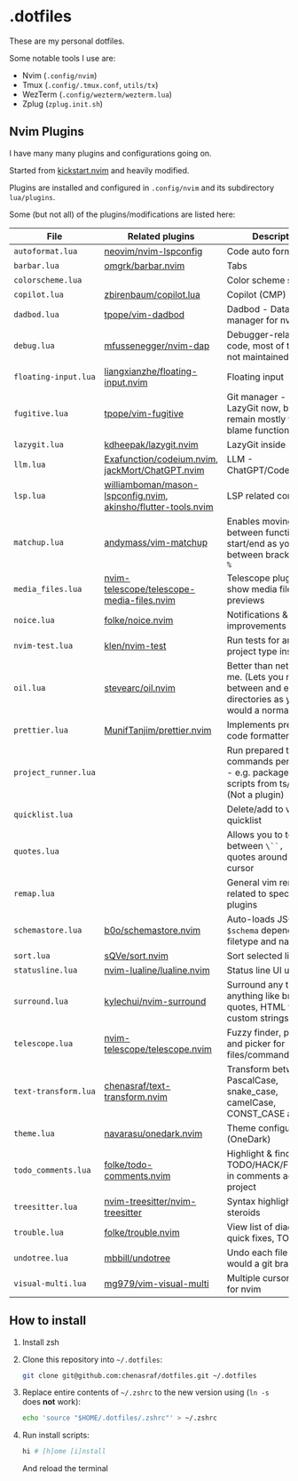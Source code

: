 # .dotfiles

These are my personal dotfiles.

Some notable tools I use are:

- Nvim (`.config/nvim`)
- Tmux (`.config/.tmux.conf`, `utils/tx`)
- WezTerm (`.config/wezterm/wezterm.lua`)
- Zplug (`zplug.init.sh`)

## Nvim Plugins

I have many many plugins and configurations going on.

Started from [kickstart.nvim](https://github.com/nvim-lua/kickstart.nvim) and heavily modified.

Plugins are installed and configured in `.config/nvim` and its subdirectory `lua/plugins`.

Some (but not all) of the plugins/modifications are listed here:

| File                 | Related plugins                                                                                                                                                        | Description                                                                                             |
| -------------------- | ---------------------------------------------------------------------------------------------------------------------------------------------------------------------- | ------------------------------------------------------------------------------------------------------- |
| `autoformat.lua`     | [neovim/nvim-lspconfig](https://github.com/neovim/nvim-lspconfig)                                                                                                      | Code auto formatting                                                                                    |
| `barbar.lua`         | [omgrk/barbar.nvim](https://github.com/omgrk/barbar.nvim)                                                                                                              | Tabs                                                                                                    |
| `colorscheme.lua`    |                                                                                                                                                                        | Color scheme switcher                                                                                   |
| `copilot.lua`        | [zbirenbaum/copilot.lua](https://github.com/zbirenbaum/copilot.lua)                                                                                                    | Copilot (CMP)                                                                                           |
| `dadbod.lua`         | [tpope/vim-dadbod](https://github.com/tpope/vim-dadbod)                                                                                                                | Dadbod - Database manager for nvim                                                                      |
| `debug.lua`          | [mfussenegger/nvim-dap](https://github.com/mfussenegger/nvim-dap)                                                                                                      | Debugger-related code, most of these are not maintained/tested                                          |
| `floating-input.lua` | [liangxianzhe/floating-input.nvim](https://github.com/liangxianzhe/floating-input.nvim)                                                                                | Floating input                                                                                          |
| `fugitive.lua`       | [tpope/vim-fugitive](https://github.com/tpope/vim-fugitive)                                                                                                            | Git manager - I use LazyGit now, but this remain mostly for git blame functionality                     |
| `lazygit.lua`        | [kdheepak/lazygit.nvim](https://github.com/kdheepak/lazygit.nvim)                                                                                                      | LazyGit inside nvim                                                                                     |
| `llm.lua`            | [Exafunction/codeium.nvim](https://github.com/Exafunction/codeium.nvim), [jackMort/ChatGPT.nvim](https://github.com/jackMort/ChatGPT.nvim)                             | LLM - ChatGPT/Codeium                                                                                   |
| `lsp.lua`            | [williamboman/mason-lspconfig.nvim](https://github.com/williamboman/mason-lspconfig.nvim), [akinsho/flutter-tools.nvim](https://github.com/akinsho/flutter-tools.nvim) | LSP related configs                                                                                     |
| `matchup.lua`        | [andymass/vim-matchup](https://github.com/andymass/vim-matchup)                                                                                                        | Enables moving between function start/end as you would between brackets using `%`                       |
| `media_files.lua`    | [nvim-telescope/telescope-media-files.nvim](https://github.com/nvim-telescope/telescope-media-files.nvim)                                                              | Telescope plugin to show media file previews                                                            |
| `noice.lua`          | [folke/noice.nvim](https://github.com/folke/noice.nvim)                                                                                                                | Notifications & UI improvements                                                                         |
| `nvim-test.lua`      | [klen/nvim-test](https://github.com/klen/nvim-test)                                                                                                                    | Run tests for any project type inside nvim                                                              |
| `oil.lua`            | [stevearc/oil.nvim](https://github.com/stevearc/oil.nvim)                                                                                                              | Better than netrw. Fight me. (Lets you move between and edit directories as you would a normal file)    |
| `prettier.lua`       | [MunifTanjim/prettier.nvim](https://github.com/MunifTanjim/prettier.nvim)                                                                                              | Implements prettier code formatter into lua                                                             |
| `project_runner.lua` |                                                                                                                                                                        | Run prepared terminal commands per filetype - e.g. package.json scripts from ts/js files (Not a plugin) |
| `quicklist.lua`      |                                                                                                                                                                        | Delete/add to vim quicklist                                                                             |
| `quotes.lua`         |                                                                                                                                                                        | Allows you to toggle between `\``, `"`and`'` quotes around the cursor                                   |
| `remap.lua`          |                                                                                                                                                                        | General vim remaps not related to specific plugins                                                      |
| `schemastore.lua`    | [b0o/schemastore.nvim](https://github.com/b0o/schemastore.nvim)                                                                                                        | Auto-loads JSON `$schema` depending on filetype and name                                                |
| `sort.lua`           | [sQVe/sort.nvim](https://github.com/sQVe/sort.nvim)                                                                                                                    | Sort selected lines                                                                                     |
| `statusline.lua`     | [nvim-lualine/lualine.nvim](https://github.com/nvim-lualine/lualine.nvim)                                                                                              | Status line UI updates                                                                                  |
| `surround.lua`       | [kylechui/nvim-surround](https://github.com/kylechui/nvim-surround)                                                                                                    | Surround any text with anything like brackets, quotes, HTML tags or custom strings                      |
| `telescope.lua`      | [nvim-telescope/telescope.nvim](https://github.com/nvim-telescope/telescope.nvim)                                                                                      | Fuzzy finder, preview and picker for files/commands/custom                                              |
| `text-transform.lua` | [chenasraf/text-transform.nvim](https://github.com/chenasraf/text-transform.nvim)                                                                                      | Transform between PascalCase, snake_case, camelCase, CONST_CASE and more                                |
| `theme.lua`          | [navarasu/onedark.nvim](https://github.com/navarasu/onedark.nvim)                                                                                                      | Theme configuration (OneDark)                                                                           |
| `todo_comments.lua`  | [folke/todo-comments.nvim](https://github.com/folke/todo-comments.nvim)                                                                                                | Highlight & find TODO/HACK/FIXME/etc in comments across the project                                     |
| `treesitter.lua`     | [nvim-treesitter/nvim-treesitter](https://github.com/nvim-treesitter/nvim-treesitter)                                                                                  | Syntax highlighting on steroids                                                                         |
| `trouble.lua`        | [folke/trouble.nvim](https://github.com/folke/trouble.nvim)                                                                                                            | View list of diagnostics, quick fixes, TODOs, etc                                                       |
| `undotree.lua`       | [mbbill/undotree](https://github.com/mbbill/undotree)                                                                                                                  | Undo each file as you would a git branch!                                                               |
| `visual-multi.lua`   | [mg979/vim-visual-multi](https://github.com/mg979/vim-visual-multi)                                                                                                    | Multiple cursor support for nvim                                                                        |

## How to install

1. Install zsh
2. Clone this repository into `~/.dotfiles`:

   ```bash
   git clone git@github.com:chenasraf/dotfiles.git ~/.dotfiles
   ```

3. Replace entire contents of `~/.zshrc` to the new version using (`ln -s` does **not** work):

   ```bash
   echo 'source "$HOME/.dotfiles/.zshrc"' > ~/.zshrc
   ```

4. Run install scripts:

   ```bash
   hi # [h]ome [i]nstall
   ```

   And reload the terminal
